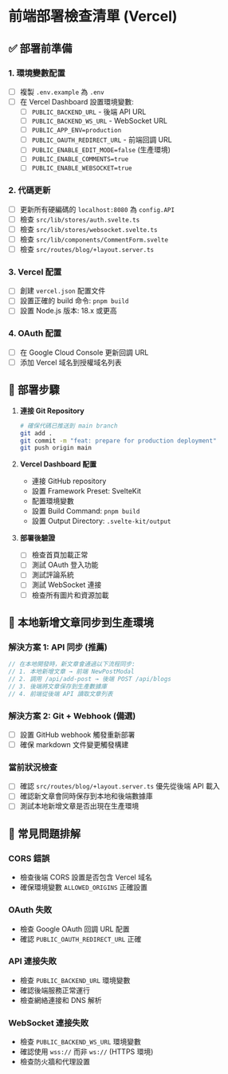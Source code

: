 # 前端部署檢查清單 (Vercel)

## ✅ 部署前準備

### 1. 環境變數配置

- [ ] 複製 `.env.example` 為 `.env`
- [ ] 在 Vercel Dashboard 設置環境變數:
  - [ ] `PUBLIC_BACKEND_URL` - 後端 API URL
  - [ ] `PUBLIC_BACKEND_WS_URL` - WebSocket URL
  - [ ] `PUBLIC_APP_ENV=production`
  - [ ] `PUBLIC_OAUTH_REDIRECT_URL` - 前端回調 URL
  - [ ] `PUBLIC_ENABLE_EDIT_MODE=false` (生產環境)
  - [ ] `PUBLIC_ENABLE_COMMENTS=true`
  - [ ] `PUBLIC_ENABLE_WEBSOCKET=true`

### 2. 代碼更新

- [ ] 更新所有硬編碼的 `localhost:8080` 為 `config.API`
- [ ] 檢查 `src/lib/stores/auth.svelte.ts`
- [ ] 檢查 `src/lib/stores/websocket.svelte.ts`
- [ ] 檢查 `src/lib/components/CommentForm.svelte`
- [ ] 檢查 `src/routes/blog/+layout.server.ts`

### 3. Vercel 配置

- [ ] 創建 `vercel.json` 配置文件
- [ ] 設置正確的 build 命令: `pnpm build`
- [ ] 設置 Node.js 版本: 18.x 或更高

### 4. OAuth 配置

- [ ] 在 Google Cloud Console 更新回調 URL
- [ ] 添加 Vercel 域名到授權域名列表

## 🚀 部署步驟

1. **連接 Git Repository**

   ```bash
   # 確保代碼已推送到 main branch
   git add .
   git commit -m "feat: prepare for production deployment"
   git push origin main
   ```

2. **Vercel Dashboard 配置**

   - 連接 GitHub repository
   - 設置 Framework Preset: SvelteKit
   - 配置環境變數
   - 設置 Build Command: `pnpm build`
   - 設置 Output Directory: `.svelte-kit/output`

3. **部署後驗證**
   - [ ] 檢查首頁加載正常
   - [ ] 測試 OAuth 登入功能
   - [ ] 測試評論系統
   - [ ] 測試 WebSocket 連接
   - [ ] 檢查所有圖片和資源加載

## 🔧 本地新增文章同步到生產環境

### 解決方案 1: API 同步 (推薦)

```typescript
// 在本地開發時，新文章會通過以下流程同步:
// 1. 本地新增文章 → 前端 NewPostModal
// 2. 調用 /api/add-post → 後端 POST /api/blogs
// 3. 後端將文章保存到生產數據庫
// 4. 前端從後端 API 讀取文章列表
```

### 解決方案 2: Git + Webhook (備選)

- [ ] 設置 GitHub webhook 觸發重新部署
- [ ] 確保 markdown 文件變更觸發構建

### 當前狀況檢查

- [ ] 確認 `src/routes/blog/+layout.server.ts` 優先從後端 API 載入
- [ ] 確認新文章會同時保存到本地和後端數據庫
- [ ] 測試本地新增文章是否出現在生產環境

## 🚨 常見問題排解

### CORS 錯誤

- 檢查後端 CORS 設置是否包含 Vercel 域名
- 確保環境變數 `ALLOWED_ORIGINS` 正確設置

### OAuth 失敗

- 檢查 Google OAuth 回調 URL 配置
- 確認 `PUBLIC_OAUTH_REDIRECT_URL` 正確

### API 連接失敗

- 檢查 `PUBLIC_BACKEND_URL` 環境變數
- 確認後端服務正常運行
- 檢查網絡連接和 DNS 解析

### WebSocket 連接失敗

- 檢查 `PUBLIC_BACKEND_WS_URL` 環境變數
- 確認使用 `wss://` 而非 `ws://` (HTTPS 環境)
- 檢查防火牆和代理設置
